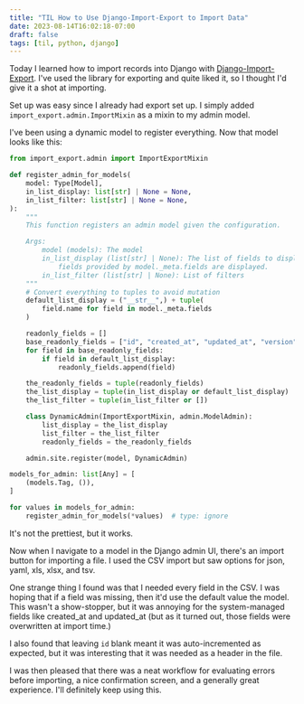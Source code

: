 ```yaml
---
title: "TIL How to Use Django-Import-Export to Import Data"
date: 2023-08-14T16:02:18-07:00
draft: false
tags: [til, python, django]
---
```


Today I learned how to import records into Django with [Django-Import-Export](https://django-import-export.readthedocs.io/). I've used the library for exporting and quite liked it, so I thought I'd give it a shot at importing.

Set up was easy since I already had export set up. I simply added `import_export.admin.ImportMixin` as a mixin to my admin model.

I've been using a dynamic model to register everything. Now that model looks like this:

```python
from import_export.admin import ImportExportMixin

def register_admin_for_models(
    model: Type[Model],
    in_list_display: list[str] | None = None,
    in_list_filter: list[str] | None = None,
):
    """
    This function registers an admin model given the configuration.

    Args:
        model (models): The model
        in_list_display (list[str] | None): The list of fields to display in the admin UI. If None, then all
            fields provided by model._meta.fields are displayed.
        in_list_filter (list[str] | None): List of filters
    """
    # Convert everything to tuples to avoid mutation
    default_list_display = ("__str__",) + tuple(
        field.name for field in model._meta.fields
    )

    readonly_fields = []
    base_readonly_fields = ["id", "created_at", "updated_at", "version"]
    for field in base_readonly_fields:
        if field in default_list_display:
            readonly_fields.append(field)

    the_readonly_fields = tuple(readonly_fields)
    the_list_display = tuple(in_list_display or default_list_display)
    the_list_filter = tuple(in_list_filter or [])

    class DynamicAdmin(ImportExportMixin, admin.ModelAdmin):
        list_display = the_list_display
        list_filter = the_list_filter
        readonly_fields = the_readonly_fields

    admin.site.register(model, DynamicAdmin)

models_for_admin: list[Any] = [
    (models.Tag, ()),
]

for values in models_for_admin:
    register_admin_for_models(*values)  # type: ignore
```

It's not the prettiest, but it works.

Now when I navigate to a model in the Django admin UI, there's an import button for importing a file. I used the CSV import but saw options for json, yaml, xls, xlsx, and tsv.

One strange thing I found was that I needed every field in the CSV. I was hoping that if a field was missing, then it'd use the default value the model. This wasn't a show-stopper, but it was annoying for the system-managed fields like created_at and updated_at (but as it turned out, those fields were overwritten at import time.)

I also found that leaving `id` blank meant it was auto-incremented as expected, but it was interesting that it was needed as a header in the file.

I was then pleased that there was a neat workflow for evaluating errors before importing, a nice confirmation screen, and a generally great experience. I'll definitely keep using this.
